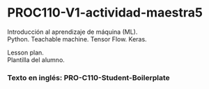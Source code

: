 # PROC110-V1-actividad-maestra5
Introducción al aprendizaje de máquina (ML).  
Python. Teachable machine. Tensor Flow. Keras.  
  
Lesson plan.  
Plantilla del alumno.  
  
### Texto en inglés: PRO-C110-Student-Boilerplate
